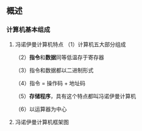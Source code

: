 
## 概述

### 计算机基本组成

1. 冯诺伊曼计算机特点
   （1）计算机五大部分组成
   
   （2）**指令**和**数据**同等低温存于寄存器
   
   （3）指令和数据都以二进制形式
   
   （4）指令 = 操作码 + 地址码
   
   （5）**存储程序**，具有这个特点都叫冯诺伊曼计算机
   
   （6）以运算器为中心
   
2. 冯诺伊曼计算机框架图

 
 
      
